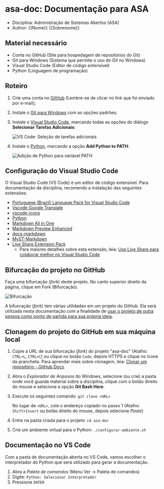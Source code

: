 # asa-doc: Documentação para ASA

- Disciplina: Administração de Sistemas Abertos (ASA)
- Author: {{Nome}} {{Sobrenome}}

## Material necessário

- Conta no GitHub (Site para hospedagem de repositórios do Git)
- Git para Windows (Sistema que permite o uso do Git no Windows)
- Visual Studio Code (Editor de código extensível)
- Python (Linguagem de programação)

## Roteiro

1. Crie uma conta no [GitHub](https://github.com/) (Lembre-se de clicar no link que foi enviado por e-mail);
2. Instale o [Git para Windows](https://git-scm.com/download/win) com as opções padrões;
3. Instale o [Visual Studio Code](https://code.visualstudio.com/download), marcando todas as opções do diálogo **Selecionar Tarefas Adicionais**:
   
   ![VS Code: Seleção de tarefas adicionais](imagens/vscode/vscode-selecao-tarefas-adicionais.png "VS Code: Seleção de tarefas adicionais")

4. Instale o [Python](https://www.python.org/downloads/), marcando a opção **Add Python to PATH**:

    ![Adição de Python para variável PATH](imagens/python/python-to-path.png "Adição de Python para variável PATH")


## Configuração do Visual Studio Code

O Visual Studio Code (VS Code) é um editor de código extensível. Para documentação da disciplina, recomendo a instalação das seguintes extensões:

- [Portuguese (Brazil) Language Pack for Visual Studio Code](https://marketplace.visualstudio.com/items?itemName=MS-CEINTL.vscode-language-pack-pt-BR)
- [Vscode Google Translate](https://marketplace.visualstudio.com/items?itemName=funkyremi.vscode-google-translate)
- [vscode-icons](https://marketplace.visualstudio.com/items?itemName=vscode-icons-team.vscode-icons)
- [Python](https://marketplace.visualstudio.com/items?itemName=ms-python.python)
- [Markdown All in One](https://marketplace.visualstudio.com/items?itemName=yzhang.markdown-all-in-one)
- [Markdown Preview Enhanced](https://marketplace.visualstudio.com/items?itemName=shd101wyy.markdown-preview-enhanced)
- [docs-markdown](https://marketplace.visualstudio.com/items?itemName=docsmsft.docs-markdown)
- [MyST-Markdown](https://marketplace.visualstudio.com/items?itemName=ExecutableBookProject.myst-highlight)
- [Live Share Extension Pack](https://marketplace.visualstudio.com/items?itemName=MS-vsliveshare.vsliveshare-pack)
    - Para maiores detalhes sobre esta extensão, leia: [Use Live Share para colaborar melhor no Visual Studio Code](https://docs.microsoft.com/pt-br/visualstudio/liveshare/use/vscode#install-the-live-share-extension)

## Bifurcação do projeto no GitHub 

Faça uma bifurcação (*fork*) deste projeto. No canto superior direito da página, clique em Fork (Bifurcação).

![Bifurcação](https://docs.github.com/assets/images/help/repository/fork_button.jpg)

A bifurcação (*fork*) tem várias utilidades em um projeto do GitHub. Ela será utilizada nesta documentação com a finalidade de [usar o projeto de outra pessoa como ponto de partida para sua própria ideia](https://docs.github.com/pt/github/getting-started-with-github/quickstart/fork-a-repo#use-someone-elses-project-as-a-starting-point-for-your-own-idea).

## Clonagem do projeto do GitHub em sua máquina local

1. Copie a URL de sua bifurcação (*fork*) do projeto "asa-doc" (Atalho: `CTRL+L`, `CTRL+C`) ou clique no botão `Code`, depois HTTPS e clique no ícone da prancheta. Para aprender mais sobre clonagem, leia: [Clonar um repositório - GitHub Docs](https://docs.github.com/pt/github/creating-cloning-and-archiving-repositories/cloning-a-repository-from-github/cloning-a-repository).

2. Abra o *Explorador de Arquivos* do Windows, selecione (ou crie) a pasta onde você guarda material sobre a disciplina, clique com o botão direito do mouse e selecione a opção **Git Bash Here**.

3. Execute os seguintes comando: `git clone <URL>`

    No lugar de `<URL>`, cole o endereço copiado no passo 1 (Atalho: `Shift+Insert` ou botão direito do mouse, depois selecione *Paste*)

4. Entre na pasta criada para o projeto: `cd asa-doc`

5. Crie um ambiente virtual para o Python: `./configurar-ambiente.sh`

## Documentação no VS Code

Com a pasta de documentação aberta no VS Code, vamos escolher o interpretador do Python que será utilizado para gerar a documentação.

1. Abra a *Paleta de comandos* (Menu Ver -> Paleta de comandos)
2. Digite: `Python: Selecionar Interpretador`
3. Pressione `ENTER`
